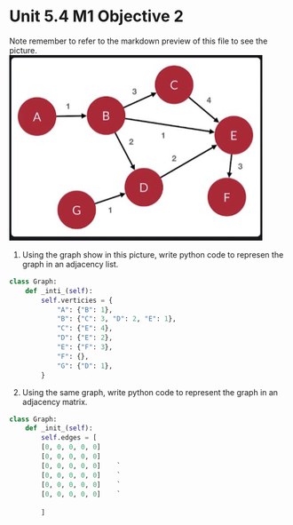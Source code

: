 # Unit 5.4 M1 Objective 2

Note remember to refer to the markdown preview of this file to see the picture. 
![image](assets/GraphA.JPG)

1. Using the graph show in this picture, write python code to represen the graph in an adjacency list. 
```python
class Graph: 
    def _inti_(self):
        self.verticies = {
            "A": {"B": 1},
            "B": {"C": 3, "D": 2, "E": 1},
            "C": {"E": 4},
            "D": {"E": 2},
            "E": {"F": 3},
            "F": {},
            "G": {"D": 1},
        }

```

2. Using the same graph, write python code to represent the graph in an adjacency matrix. 
```python
class Graph:
    def _init_(self):
        self.edges = [
        [0, 0, 0, 0, 0]    
        [0, 0, 0, 0, 0]    
        [0, 0, 0, 0, 0]    `
        [0, 0, 0, 0, 0]    `
        [0, 0, 0, 0, 0]    `
        [0, 0, 0, 0, 0]    `

        ]






```









